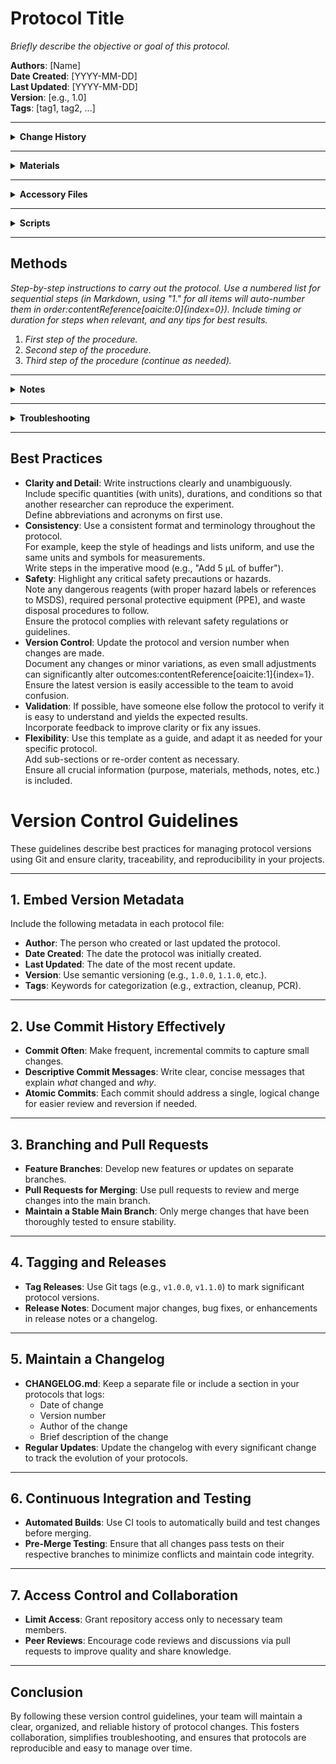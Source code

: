 # Protocol Title

_Briefly describe the objective or goal of this protocol._

**Authors**: [Name]  
**Date Created**: [YYYY-MM-DD]  
**Last Updated**: [YYYY-MM-DD]  
**Version**: [e.g., 1.0]  
**Tags**: [tag1, tag2, ...]  

---

<details>
  <summary><strong>Change History</strong></summary>

  | Date       | Version | Author  | Description                                   |
  |------------|---------|---------|-----------------------------------------------|
  | YYYY-MM-DD | 1.0.0   | [Name]  | Initial release of the protocol template.     |
  | YYYY-MM-DD | 1.0.1   | [Name]  | Updated materials section and added troubleshooting tips. |
  
</details>

---

<details>
<summary><strong>Materials</strong></summary>

- **Reagents & Samples**:  
    - _List all reagents, samples, with concentrations or amounts._  
- **Equipment**:  
    - _List all major equipment needed (model and manufacturer, if relevant)._  
- **Consumables**:  
    - _List disposables (e.g., pipette tips, tubes) and any other supplies needed._

</details>

---

<details>
<summary><strong>Accessory Files</strong></summary>

_Reference any additional files related to the protocol (stored in the `accessory_files` directory):_

- [example_data.xlsx](accessory_files/example_data.xlsx) - _Description of the data file (e.g., contains sample metadata)._  
- [protocol_diagram.png](accessory_files/protocol_diagram.png) - _Description of the diagram (e.g., workflow overview)._

</details>

---

<details>
<summary><strong>Scripts</strong></summary>

_Reference any scripts used in the protocol (stored in the `scripts` directory):_

- [analysis_script.py](scripts/analysis_script.py) - _Description of the script (e.g., analyzes sequencing output)._  
- [helper_tool.R](scripts/helper_tool.R) - _Description of the script’s function (e.g., generates summary graphs)._

</details>

---

## Methods
_Step-by-step instructions to carry out the protocol. Use a numbered list for sequential steps (in Markdown, using "1." for all items will auto-number them in order&#8203;:contentReference[oaicite:0]{index=0}). Include timing or duration for steps when relevant, and any tips for best results._

1. _First step of the procedure._  
2. _Second step of the procedure._  
3. _Third step of the procedure (continue as needed)._  

---

<details>
<summary><strong>Notes</strong></summary>

- _Include any additional context, tips, or important considerations for this protocol._  
- _For example, note any safety precautions, optional steps, or specific conditions that might affect the outcome._

</details>

---

<details>
<summary><strong>Troubleshooting</strong></summary>

- **Issue**: _Description of a common problem or error (e.g., low yield, contamination)._  
  **Solution**: _Recommended solution or steps to resolve the issue (e.g., increase incubation time, check reagent quality)._  
- **Issue**: _Another potential problem and its description._  
  **Solution**: _Corresponding solution or advice._

</details>

---

## Best Practices
- **Clarity and Detail**: Write instructions clearly and unambiguously.  
  Include specific quantities (with units), durations, and conditions so that another researcher can reproduce the experiment.  
  Define abbreviations and acronyms on first use.  
- **Consistency**: Use a consistent format and terminology throughout the protocol.  
  For example, keep the style of headings and lists uniform, and use the same units and symbols for measurements.  
  Write steps in the imperative mood (e.g., "Add 5 µL of buffer").  
- **Safety**: Highlight any critical safety precautions or hazards.  
  Note any dangerous reagents (with proper hazard labels or references to MSDS), required personal protective equipment (PPE), and waste disposal procedures to follow.  
  Ensure the protocol complies with relevant safety regulations or guidelines.  
- **Version Control**: Update the protocol and version number when changes are made.  
  Document any changes or minor variations, as even small adjustments can significantly alter outcomes&#8203;:contentReference[oaicite:1]{index=1}.  
  Ensure the latest version is easily accessible to the team to avoid confusion.  
- **Validation**: If possible, have someone else follow the protocol to verify it is easy to understand and yields the expected results.  
  Incorporate feedback to improve clarity or fix any issues.  
- **Flexibility**: Use this template as a guide, and adapt it as needed for your specific protocol.  
  Add sub-sections or re-order content as necessary.  
  Ensure all crucial information (purpose, materials, methods, notes, etc.) is included.  

# Version Control Guidelines

These guidelines describe best practices for managing protocol versions using Git and ensure clarity, traceability, and reproducibility in your projects.

---

## 1. Embed Version Metadata

Include the following metadata in each protocol file:
- **Author**: The person who created or last updated the protocol.
- **Date Created**: The date the protocol was initially created.
- **Last Updated**: The date of the most recent update.
- **Version**: Use semantic versioning (e.g., `1.0.0`, `1.1.0`, etc.).
- **Tags**: Keywords for categorization (e.g., extraction, cleanup, PCR).

---

## 2. Use Commit History Effectively

- **Commit Often**: Make frequent, incremental commits to capture small changes.
- **Descriptive Commit Messages**: Write clear, concise messages that explain *what* changed and *why*.
- **Atomic Commits**: Each commit should address a single, logical change for easier review and reversion if needed.

---

## 3. Branching and Pull Requests

- **Feature Branches**: Develop new features or updates on separate branches.
- **Pull Requests for Merging**: Use pull requests to review and merge changes into the main branch.
- **Maintain a Stable Main Branch**: Only merge changes that have been thoroughly tested to ensure stability.

---

## 4. Tagging and Releases

- **Tag Releases**: Use Git tags (e.g., `v1.0.0`, `v1.1.0`) to mark significant protocol versions.
- **Release Notes**: Document major changes, bug fixes, or enhancements in release notes or a changelog.

---

## 5. Maintain a Changelog

- **CHANGELOG.md**: Keep a separate file or include a section in your protocols that logs:
  - Date of change
  - Version number
  - Author of the change
  - Brief description of the change
- **Regular Updates**: Update the changelog with every significant change to track the evolution of your protocols.

---

## 6. Continuous Integration and Testing

- **Automated Builds**: Use CI tools to automatically build and test changes before merging.
- **Pre-Merge Testing**: Ensure that all changes pass tests on their respective branches to minimize conflicts and maintain code integrity.

---

## 7. Access Control and Collaboration

- **Limit Access**: Grant repository access only to necessary team members.
- **Peer Reviews**: Encourage code reviews and discussions via pull requests to improve quality and share knowledge.

---

## Conclusion

By following these version control guidelines, your team will maintain a clear, organized, and reliable history of protocol changes. This fosters collaboration, simplifies troubleshooting, and ensures that protocols are reproducible and easy to manage over time.

